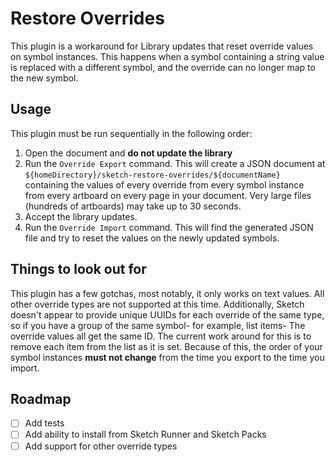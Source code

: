 # Restore Overrides

This plugin is a workaround for Library updates that reset override values on symbol instances. This happens when a symbol containing a string value is replaced with a different symbol, and the override can no longer map to the new symbol.

## Usage

This plugin must be run sequentially in the following order:
1. Open the document and **do not update the library**
2. Run the `Override Export` command. This will create a JSON document at `${homeDirectory}/sketch-restore-overrides/${documentName}` containing the values of every override from every symbol instance from every artboard on every page in your document. Very large files (hundreds of artboards) may take up to 30 seconds.
3. Accept the library updates.
4. Run the `Override Import` command. This will find the generated JSON file and try to reset the values on the newly updated symbols.

## Things to look out for

This plugin has a few gotchas, most notably, it only works on text values. All other override types are not supported at this time. Additionally, Sketch doesn't appear to provide unique UUIDs for each override of the same type, so if you have a group of the same symbol- for example, list items- The override values all get the same ID. The current work around for this is to remove each item from the list as it is set. Because of this, the order of your symbol instances **must not change** from the time you export to the time you import.

## Roadmap
- [ ] Add tests
- [ ] Add ability to install from Sketch Runner and Sketch Packs
- [ ] Add support for other override types
